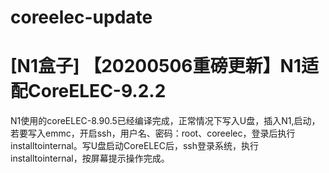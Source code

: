 # coreelec-update
# [N1盒子] 【20200506重磅更新】N1适配CoreELEC-9.2.2 #
N1使用的coreELEC-8.90.5已经编译完成，正常情况下写入U盘，插入N1,启动，若要写入emmc，开启ssh，用户名、密码：root、coreelec，登录后执行installtointernal。写U盘启动CoreELEC后，ssh登录系统，执行installtointernal，按屏幕提示操作完成。
